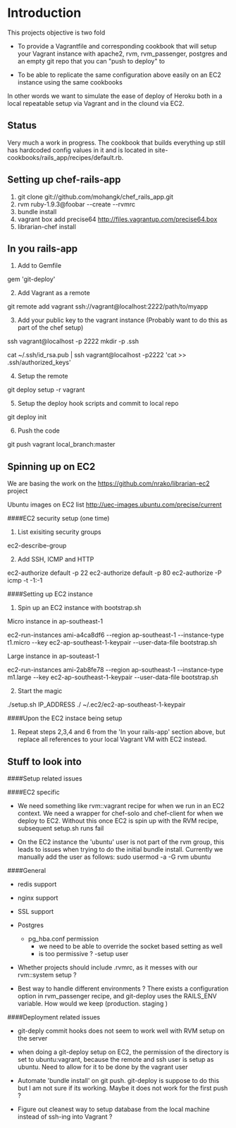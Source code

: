 Introduction 
============

This projects objective is two fold

 * To provide a Vagrantfile and corresponding cookbook that will setup your Vagrant 
 instance with apache2, rvm, rvm_passenger, postgres and an empty git repo that you 
 can "push to deploy" to

 * To be able to replicate the same configuration above easily on an EC2 instance 
 using the same cookbooks

In other words we want to simulate the ease of deploy of Heroku both in a local 
repeatable setup via Vagrant and in the clound via EC2. 

Status
------
Very much a work in progress. The cookbook that builds everything up still has 
hardcoded config values in it and is located in site-cookbooks/rails_app/recipes/default.rb. 

Setting up chef-rails-app
------------------------

1. git clone git://github.com/mohangk/chef_rails_app.git
2. rvm ruby-1.9.3@foobar --create --rvmrc
3. bundle install
4. vagrant box add precise64 http://files.vagrantup.com/precise64.box
5. librarian-chef install

In you rails-app
----------------

1. Add to Gemfile

 gem 'git-deploy'

2. Add Vagrant as a remote 

 git remote add vagrant ssh://vagrant@localhost:2222/path/to/myapp

3. Add your public key to the vagrant instance (Probably want to do this as part of the chef setup)

 ssh vagrant@localhost -p 2222 mkdir -p .ssh

 cat ~/.ssh/id_rsa.pub | ssh vagrant@localhost -p2222 'cat >> .ssh/authorized_keys'

4. Setup the remote

 git deploy setup -r vagrant

5. Setup the deploy hook scripts and commit to local repo

 git deploy init

6. Push the code

 git push vagrant local_branch:master 

Spinning up on EC2
------------------

We are basing the work on the https://github.com/nrako/librarian-ec2 project

Ubuntu images on EC2 list http://uec-images.ubuntu.com/precise/current

####EC2 security setup (one time)

1. List exisiting security groups
 
 ec2-describe-group

2. Add SSH, ICMP and HTTP

 ec2-authorize default -p 22
 ec2-authorize default -p 80
 ec2-authorize -P icmp -t -1:-1

####Setting up EC2 instance

1. Spin up an EC2 instance with bootstrap.sh

 Micro instance in ap-southeast-1

 ec2-run-instances ami-a4ca8df6 --region ap-southeast-1 --instance-type t1.micro --key ec2-ap-southeast-1-keypair --user-data-file bootstrap.sh 

 Large instance in ap-souteast-1

 ec2-run-instances ami-2ab8fe78 --region ap-southeast-1 --instance-type m1.large --key ec2-ap-southeast-1-keypair --user-data-file bootstrap.sh 

2. Start the magic

 ./setup.sh IP_ADDRESS ./ ~/.ec2/ec2-ap-southeast-1-keypair

####Upon the EC2 instace being setup

1. Repeat steps 2,3,4 and 6 from the 'In your rails-app' section above, but replace 
all references to your local Vagrant VM with EC2 instead.

Stuff to look into
------------------

####Setup related issues

####EC2 specific

* We need something like rvm::vagrant recipe for when we run in an EC2 context.
We need a wrapper for chef-solo and chef-client for when we deploy to EC2. Without 
this once EC2 is spin up with the RVM recipe, subsequent setup.sh runs fail

* On the EC2 instance the 'ubuntu' user is not part of the rvm group, this leads to issues
when trying to do the initial bundle install. Currently we manually add the user as 
follows:
 sudo usermod -a -G rvm ubuntu

####General

* redis support

* nginx support

* SSL support

* Postgres 
  - pg_hba.conf permission 
    - we need to be able to override the socket based setting as well
    - is too permissive ?
  -setup user

* Whether projects should include .rvmrc, as it messes with our rvm::system setup ?

* Best way to handle different environments ? There exists a configuration option 
in rvm_passenger recipe, and git-deploy uses the RAILS_ENV variable. How would we 
keep (production. staging )

####Deployment related issues

* git-deply commit hooks does not seem to work well with RVM setup on the server

* when doing a git-deploy setup on EC2, the permission of the directory is set to 
ubuntu:vagrant, because the remote and ssh user is setup as ubuntu. Need to allow for
it to be done by the vagrant user

* Automate 'bundle install' on git push. git-deploy is suppose to do this but I am not
sure if its working. Maybe it does not work for the first push ?

* Figure out cleanest way to setup database from the local machine instead of ssh-ing
into Vagrant ? 
